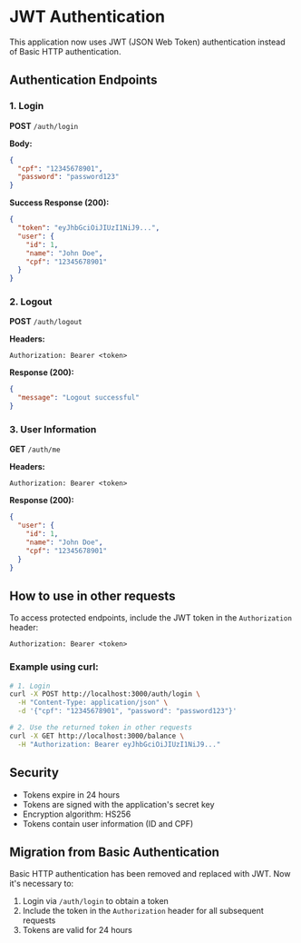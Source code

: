 # JWT Authentication

This application now uses JWT (JSON Web Token) authentication instead of Basic HTTP authentication.

## Authentication Endpoints

### 1. Login
**POST** `/auth/login`

**Body:**
```json
{
  "cpf": "12345678901",
  "password": "password123"
}
```

**Success Response (200):**
```json
{
  "token": "eyJhbGciOiJIUzI1NiJ9...",
  "user": {
    "id": 1,
    "name": "John Doe",
    "cpf": "12345678901"
  }
}
```

### 2. Logout
**POST** `/auth/logout`

**Headers:**
```
Authorization: Bearer <token>
```

**Response (200):**
```json
{
  "message": "Logout successful"
}
```

### 3. User Information
**GET** `/auth/me`

**Headers:**
```
Authorization: Bearer <token>
```

**Response (200):**
```json
{
  "user": {
    "id": 1,
    "name": "John Doe",
    "cpf": "12345678901"
  }
}
```

## How to use in other requests

To access protected endpoints, include the JWT token in the `Authorization` header:

```
Authorization: Bearer <token>
```

### Example using curl:

```bash
# 1. Login
curl -X POST http://localhost:3000/auth/login \
  -H "Content-Type: application/json" \
  -d '{"cpf": "12345678901", "password": "password123"}'

# 2. Use the returned token in other requests
curl -X GET http://localhost:3000/balance \
  -H "Authorization: Bearer eyJhbGciOiJIUzI1NiJ9..."
```

## Security

- Tokens expire in 24 hours
- Tokens are signed with the application's secret key
- Encryption algorithm: HS256
- Tokens contain user information (ID and CPF)

## Migration from Basic Authentication

Basic HTTP authentication has been removed and replaced with JWT. Now it's necessary to:

1. Login via `/auth/login` to obtain a token
2. Include the token in the `Authorization` header for all subsequent requests
3. Tokens are valid for 24 hours
